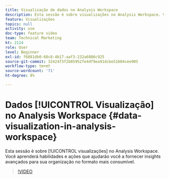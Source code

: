 ```yaml
---
title: Visualização de dados no Analysis Workspace
description: Esta sessão é sobre visualizações no Analysis Workspace. Você aprenderá habilidades e ações que ajudarão você a fornecer insights avançados para sua organização no formato mais consumível.
feature: Visualizações
topics: null
activity: use
doc-type: feature video
team: Technical Marketing
kt: 2114
role: User
level: Beginner
exl-id: f6881db0-68c8-4b17-aaf3-232a6886c925
source-git-commit: 32424f3f2b05952fe4df9ea91dcbe51684cee905
workflow-type: tm+mt
source-wordcount: '71'
ht-degree: 8%

---
```


# Dados [!UICONTROL Visualização] no Analysis Workspace {#data-visualization-in-analysis-workspace}

Esta sessão é sobre [!UICONTROL visualizações] no Analysis Workspace. Você aprenderá habilidades e ações que ajudarão você a fornecer insights avançados para sua organização no formato mais consumível.

>[!VIDEO](https://video.tv.adobe.com/v/25036/?quality=12)
